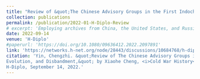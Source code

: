 ```yaml
---
title: "Review of &quot;The Chinese Advisory Groups in the First Indochina War&quot; by Xiaohe Cheng"
collection: publications
permalink: /publication/2022-01-H-Diplo-Review
# excerpt: 'Employing archives from China, the United States, and Russia, this article explores the question of how China chose its binding strategy to stop North Korea from tilting towards the Soviet Union in the late 1960s.'
date: 2022-09-14
venue: 'H-Diplo'
#paperurl: 'https://doi.org/10.1080/09636412.2022.2097891'
link: 'https://networks.h-net.org/node/28443/discussions/10684768/h-diplo-article-review-1137-chinese-advisory-groups-first'
citation: 'Yin, Chengzhi. &quot;Review of The Chinese Advisory Groups in the First Indochina War: Their Formation,
Evolution, and Disbandment,&quot; by Xiaohe Cheng, <i>Cold War History</i> 22, no.22 (2022): 195-213.
H-Diplo, September 14, 2022.'
---
```

